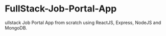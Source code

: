 # FullStack-Job-Portal-App
ullstack Job Portal App from scratch using ReactJS, Express, NodeJS and MongoDB.

